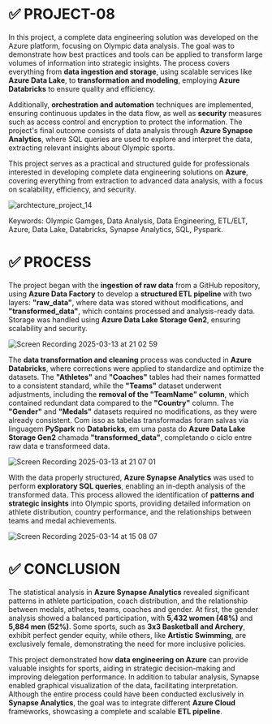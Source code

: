 # ✅ PROJECT-08

In this project, a complete data engineering solution was developed on the Azure platform, focusing on Olympic data analysis. The goal was to demonstrate how best practices and tools can be applied to transform large volumes of information into strategic insights. The process covers everything from **data ingestion and storage**, using scalable services like **Azure Data Lake**, to **transformation and modeling**, employing **Azure Databricks** to ensure quality and efficiency.  

Additionally, **orchestration and automation** techniques are implemented, ensuring continuous updates in the data flow, as well as **security** measures such as access control and encryption to protect the information. The project's final outcome consists of data analysis through **Azure Synapse Analytics**, where SQL queries are used to explore and interpret the data, extracting relevant insights about Olympic sports.  

This project serves as a practical and structured guide for professionals interested in developing complete data engineering solutions on **Azure**, covering everything from extraction to advanced data analysis, with a focus on scalability, efficiency, and security.

![archtecture_project_14](https://github.com/user-attachments/assets/d4390eff-dde7-4d51-84f9-154b9006010e)

Keywords: Olympic Gamges, Data Analysis, Data Engineering, ETL/ELT, Azure, Data Lake, Databricks, Synapse Analytics, SQL, Pyspark.


# ✅ PROCESS

The project began with the **ingestion of raw data** from a GitHub repository, using **Azure Data Factory** to develop a **structured ETL pipeline** with two layers: **"raw_data"**, where data was stored without modifications, and **"transformed_data"**, which contains processed and analysis-ready data. Storage was handled using **Azure Data Lake Storage Gen2**, ensuring scalability and security. 

![Screen Recording 2025-03-13 at 21 02 59](https://github.com/user-attachments/assets/09595f9f-a731-4d4d-91dd-b16d5206a90c)

The **data transformation and cleaning** process was conducted in **Azure Databricks**, where corrections were applied to standardize and optimize the datasets. The **"Athletes"** and **"Coaches"** tables had their names formatted to a consistent standard, while the **"Teams"** dataset underwent adjustments, including the **removal of the "TeamName" column**, which contained redundant data compared to the **"Country"** column. The **"Gender"** and **"Medals"** datasets required no modifications, as they were already consistent. Com isso as tabelas transformadas foram salvas via linguagem **PySpark** no **Databricks**, em uma pasta do **Azure Data Lake Storage Gen2** chamada **"transformed_data"**, completando o ciclo entre raw data e transformeed data.

![Screen Recording 2025-03-13 at 21 07 01](https://github.com/user-attachments/assets/4ba1fbb2-af94-4c98-8dd0-335c41a3d591)

With the data properly structured, **Azure Synapse Analytics** was used to perform **exploratory SQL queries**, enabling an in-depth analysis of the transformed data. This process allowed the identification of **patterns and strategic insights** into Olympic sports, providing detailed information on athlete distribution, country performance, and the relationships between teams and medal achievements.

![Screen Recording 2025-03-14 at 15 08 07](https://github.com/user-attachments/assets/d963a113-4821-4b7d-9a1d-4fa3fc6d3c53)

# ✅ CONCLUSION

The statistical analysis in **Azure Synapse Analytics** revealed significant patterns in athlete participation, coach distribution, and the relationship between medals, atlhetes, teams, coaches and gender. At first, the gender analysis showed a balanced participation, with **5,432 women (48%)** and **5,884 men (52%)**. Some sports, such as **3x3 Basketball and Archery**, exhibit perfect gender equity, while others, like **Artistic Swimming**, are exclusively female, demonstrating the need for more inclusive policies.

This project demonstrated how **data engineering on Azure** can provide valuable insights for sports, aiding in strategic decision-making and improving delegation performance. In addition to tabular analysis, Synapse enabled graphical visualization of the data, facilitating interpretation. Although the entire process could have been conducted exclusively in **Synapse Analytics**, the goal was to integrate different **Azure Cloud** frameworks, showcasing a complete and scalable **ETL pipeline**.

